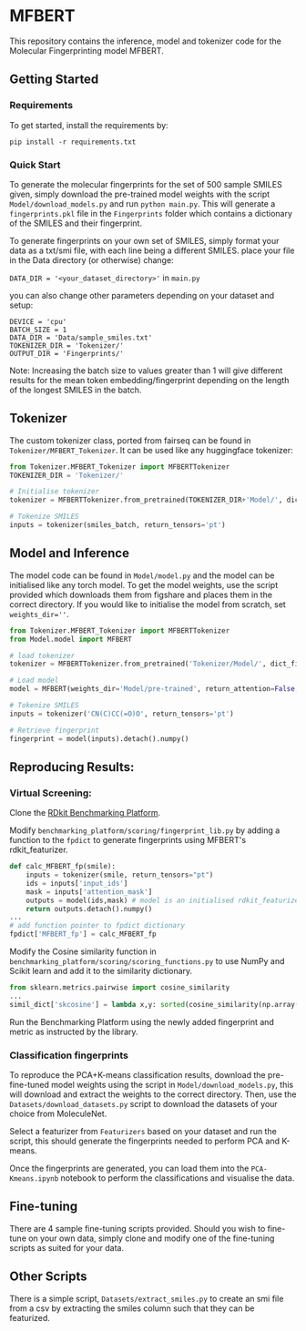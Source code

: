 # MFBERT
This repository contains the inference, model and tokenizer code for the Molecular Fingerprinting model MFBERT.

## Getting Started

### Requirements

To get started, install the requirements by:

`pip install -r requirements.txt`

### Quick Start

To generate the molecular fingerprints for the set of 500 sample SMILES given, simply download the pre-trained model weights with the script `Model/download_models.py`  and run `python main.py`. This will generate a `fingerprints.pkl` file in the `Fingerprints` folder which contains a dictionary of the SMILES and their fingerprint.

To generate fingerprints on your own set of SMILES, simply format your data as a txt/smi file, with each line being a different SMILES. place your file in the Data directory (or otherwise) change:

`DATA_DIR = '<your_dataset_directory>'` in `main.py` 

you can also change other parameters depending on your dataset and setup:

```
DEVICE = 'cpu'
BATCH_SIZE = 1
DATA_DIR = 'Data/sample_smiles.txt'
TOKENIZER_DIR = 'Tokenizer/'
OUTPUT_DIR = 'Fingerprints/'
```

Note: Increasing the batch size to values greater than 1 will give different results for the mean token embedding/fingerprint depending on the length of the longest SMILES in the batch.

## Tokenizer
The custom tokenizer class, ported from fairseq can be found in `Tokenizer/MFBERT_Tokenizer`. It can be used like any huggingface tokenizer:

```python
from Tokenizer.MFBERT_Tokenizer import MFBERTTokenizer
TOKENIZER_DIR = 'Tokenizer/'

# Initialise tokenizer
tokenizer = MFBERTTokenizer.from_pretrained(TOKENIZER_DIR+'Model/', dict_file = TOKENIZER_DIR+'Model/dict.txt')

# Tokenize SMILES
inputs = tokenizer(smiles_batch, return_tensors='pt')
```

## Model and Inference
The model code can be found in `Model/model.py` and the model can be initialised like any torch model. To get the model weights, use the script provided which downloads them from figshare and places them in the correct directory. If you would like to initialise the model from scratch, set `weights_dir=''`.
```python
from Tokenizer.MFBERT_Tokenizer import MFBERTTokenizer
from Model.model import MFBERT

# load tokenizer
tokenizer = MFBERTTokenizer.from_pretrained('Tokenizer/Model/', dict_file = 'Tokenizer/Model/dict.txt')

# Load model
model = MFBERT(weights_dir='Model/pre-trained', return_attention=False, inference_method='mean')

# Tokenize SMILES
inputs = tokenizer('CN(C)CC(=O)O', return_tensors='pt')

# Retrieve fingerprint
fingerprint = model(inputs).detach().numpy()
```
## Reproducing Results:

### Virtual Screening:
Clone the [RDkit Benchmarking Platform](https://github.com/rdkit/benchmarking_platform). 

Modify `benchmarking_platform/scoring/fingerprint_lib.py` by adding a function to the `fpdict` to generate fingerprints using MFBERT's rdkit_featurizer.

```python
def calc_MFBERT_fp(smile):
    inputs = tokenizer(smile, return_tensors="pt")
    ids = inputs['input_ids']
    mask = inputs['attention_mask']
    outputs = model(ids,mask) # model is an initialised rdkit_featurizer instance
    return outputs.detach().numpy()
...
# add function pointer to fpdict dictionary
fpdict['MFBERT_fp'] = calc_MFBERT_fp
```

Modify the Cosine similarity function in `benchmarking_platform/scoring/scoring_functions.py` to use NumPy and Scikit learn and add it to the similarity dictionary.

```python
from sklearn.metrics.pairwise import cosine_similarity
...
simil_dict['skcosine'] = lambda x,y: sorted(cosine_similarity(np.array([x]), np.array(y))[0], reverse=True)
```

Run the Benchmarking Platform using the newly added fingerprint and metric as instructed by the library. 

### Classification fingerprints
To reproduce the PCA+K-means classification results, download the pre-fine-tuned model weights using the script in `Model/download_models.py`, this will download and extract the weights to the correct directory. Then, use the `Datasets/download_datasets.py` script to download the datasets of your choice from MoleculeNet.

Select a featurizer from `Featurizers` based on your dataset and run the script, this should generate the fingerprints needed to perform PCA and K-means.

Once the fingerprints are generated, you can load them into the `PCA-Kmeans.ipynb` notebook to perform the classifications and visualise the data. 

## Fine-tuning
There are 4 sample fine-tuning scripts provided. Should you wish to fine-tune on your own data, simply clone and modify one of the fine-tuning scripts as suited for your data.

## Other Scripts
There is a simple script, `Datasets/extract_smiles.py` to create an smi file from a csv by extracting the smiles column such that they can be featurized.

